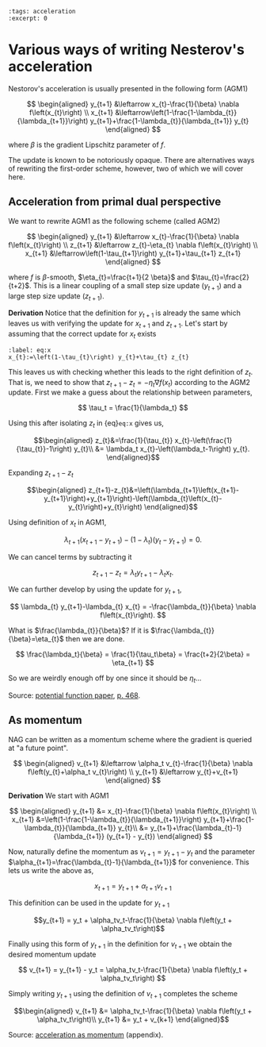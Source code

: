 ```{post} 2020-06-04
:tags: acceleration
:excerpt: 0
```

# Various ways of writing Nesterov's acceleration

Nestorov's acceleration is usually presented in the following form (AGM1)

$$
\begin{aligned}
y_{t+1} &\leftarrow x_{t}-\frac{1}{\beta} \nabla f\left(x_{t}\right) \\
x_{t+1} &\leftarrow\left(1-\frac{1-\lambda_{t}}{\lambda_{t+1}}\right) y_{t+1}+\frac{1-\lambda_{t}}{\lambda_{t+1}} y_{t}
\end{aligned}
$$

where $\beta$ is the gradient Lipschitz parameter of $f$.

The update is known to be notoriously opaque.
There are alternatives ways of rewriting the first-order scheme, however, two of which we will cover here.

## Acceleration from primal dual perspective

We want to rewrite AGM1 as the following scheme (called AGM2)

$$
\begin{aligned}
y_{t+1} &\leftarrow x_{t}-\frac{1}{\beta} \nabla f\left(x_{t}\right) \\
z_{t+1} &\leftarrow z_{t}-\eta_{t} \nabla f\left(x_{t}\right) \\
x_{t+1} &\leftarrow\left(1-\tau_{t+1}\right) y_{t+1}+\tau_{t+1} z_{t+1}
\end{aligned}
$$

where $f$ is $\beta$-smooth, $\eta_{t}=\frac{t+1}{2 \beta}$ and $\tau_{t}=\frac{2}{t+2}$.
This is a linear coupling of a small step size update ($y_{t+1}$) and a large step size update ($z_{t+1}$).

**Derivation**
Notice that the definition for $y_{t+1}$ is already the same which leaves us with verifying the update for $x_{t+1}$ and $z_{t+1}$.
Let's start by assuming that the correct update for $x_t$ exists

```{math}
:label: eq:x
x_{t}:=\left(1-\tau_{t}\right) y_{t}+\tau_{t} z_{t}
```

This leaves us with checking whether this leads to the right definition of $z_t$.
That is, we need to show that $z_{t+1} - z_{t}=-\eta_{t} \nabla f\left(x_{t}\right)$ according to the AGM2 update.
First we make a guess about the relationship between parameters,

$$
\tau_t = \frac{1}{\lambda_t}
$$

Using this after isolating $z_t$ in {eq}`eq:x` gives us,

$$\begin{aligned}
z_{t}&=\frac{1}{\tau_{t}} x_{t}-\left(\frac{1}{\tau_{t}}-1\right) y_{t}\\ 
&= \lambda_t x_{t}-\left(\lambda_t-1\right) y_{t}.
\end{aligned}$$

Expanding $z_{t+1}-z_{t}$

$$\begin{aligned}
z_{t+1}-z_{t}&=\left(\lambda_{t+1}\left(x_{t+1}-y_{t+1}\right)+y_{t+1}\right)-\left(\lambda_{t}\left(x_{t}-y_{t}\right)+y_{t}\right)
\end{aligned}$$

Using definition of $x_t$ in AGM1,

$$
\lambda_{t+1}\left(x_{t+1}-y_{t+1}\right)-\left(1-\lambda_{t}\right)\left(y_{t}-y_{t+1}\right)=0.
$$

We can cancel terms by subtracting it

$$
z_{t+1}-z_{t} = \lambda_{t} y_{t+1}-\lambda_{t} x_{t}.
$$

We can further develop by using the update for $y_{t+1}$,

$$
\lambda_{t} y_{t+1}-\lambda_{t} x_{t} = -\frac{\lambda_{t}}{\beta} \nabla f\left(x_{t}\right).
$$

What is $\frac{\lambda_{t}}{\beta}$? If it is $\frac{\lambda_{t}}{\beta}=\eta_{t}$ then we are done. 

$$
\frac{\lambda_t}{\beta} = \frac{1}{\tau_t\beta} = \frac{t+2}{2\beta} = \eta_{t+1}
$$

So we are weirdly enough off by one since it should be $\eta_t$...

Source: [potential function paper][2], [p. 468][1].

## As momentum

NAG can be written as a momentum scheme where the gradient is queried at "a future point".

$$
\begin{aligned}
v_{t+1} &\leftarrow \alpha_t v_{t}-\frac{1}{\beta} \nabla f\left(y_{t}+\alpha_t v_{t}\right) \\
y_{t+1} &\leftarrow y_{t}+v_{t+1}
\end{aligned}
$$

**Derivation**
We start with AGM1

$$
\begin{aligned}
y_{t+1} &= x_{t}-\frac{1}{\beta} \nabla f\left(x_{t}\right) \\
x_{t+1} &=\left(1-\frac{1-\lambda_{t}}{\lambda_{t+1}}\right) y_{t+1}+\frac{1-\lambda_{t}}{\lambda_{t+1}} y_{t}\\
  &=
y_{t+1}+\frac{\lambda_{t}-1}{\lambda_{t+1}} (y_{t+1} - y_{t})
\end{aligned}
$$

Now, naturally define the momentum as $v_{t+1} = y_{t+1} - y_t$ and the parameter $\alpha_{t+1}=\frac{\lambda_{t}-1}{\lambda_{t+1}}$ for convenience.
This lets us write the above as,

$$
x_{t+1} = y_{t+1} + \alpha_{t+1}v_{t+1}
$$

This definition can be used in the update for $y_{t+1}$

$$y_{t+1} = y_t + \alpha_tv_t-\frac{1}{\beta} \nabla f\left(y_t + \alpha_tv_t\right)$$

Finally using this form of $y_{t+1}$ in the definition for $v_{t+1}$ we obtain the desired momentum update

$$
v_{t+1} = y_{t+1} - y_t
 = \alpha_tv_t-\frac{1}{\beta} \nabla f\left(y_t + \alpha_tv_t\right)
$$

Simply writing $y_{t+1}$ using the definition of $v_{t+1}$ completes the scheme

$$\begin{aligned}
v_{t+1} &= \alpha_tv_t-\frac{1}{\beta} \nabla f\left(y_t + \alpha_tv_t\right)\\
y_{t+1} &= y_t + v_{k+1}
\end{aligned}$$

Source: [acceleration as momentum][3] (appendix).

<!-- ## For sampling

Underdamped LD has a momentum interpretation.
So we can now rewrite this interpretation to AGM1 and then to AGM2 to obtain a primal-dual interpretation of acceleration in sampling.

$$
\left[\begin{array}{c}
\boldsymbol{v}_{k+1} \\
\boldsymbol{\vartheta}_{k+1}
\end{array}\right]=\left[\begin{array}{c}
\psi_{0}(h) \boldsymbol{v}_{k}-\psi_{1}(h) \nabla f\left(\boldsymbol{\vartheta}_{k}\right) \\
\boldsymbol{\vartheta}_{k}+\psi_{1}(h) \boldsymbol{v}_{k}-\psi_{2}(h) \nabla f\left(\boldsymbol{\vartheta}_{k}\right)
\end{array}\right]+\sqrt{2 \gamma}\left[\begin{array}{c}
\boldsymbol{\xi}_{k+1} \\
\boldsymbol{\xi}_{k+1}^{\prime}
\end{array}\right]
$$

with $\psi_{0}(t)=e^{-\gamma t}$ and $\psi_{k+1}(t)=\int_{0}^{t} \psi_{k}(s) d s$.

Kinetic Langevin Monte Carlo (KLMC) above was introduced in [(Cheng et al. 2017)][chengSharpConvergenceRates2019c] (derivations in appendix A).
With the exposition above taken from [(Dalalyan et al. 2018)][dalalyanSamplingLogconcaveDensity2018].
****


[accMCMC]: https://arxiv.org/pdf/1902.00996.pdf
[chengSharpConvergenceRates2019c]: https://arxiv.org/pdf/1805.01648v1.pdf
[dalalyanSamplingLogconcaveDensity2018]: https://arxiv.org/pdf/1807.09382.pdf
[chengUnderdampedLangevinMCMC2018]: https://arxiv.org/pdf/1707.03663.pdf


For non-log-concave (eq 20) uses a very similar Lyapunov function: https://arxiv.org/pdf/1805.01648v1.pdf -->

[1]: https://link.springer.com/content/pdf/10.1007/s10107-013-0653-0.pdf
[2]: https://arxiv.org/pdf/1712.04581.pdf
[3]: http://proceedings.mlr.press/v28/sutskever13.pdf
